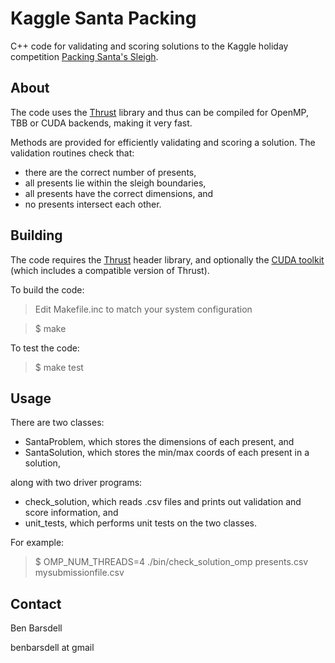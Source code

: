 Kaggle Santa Packing
====================

C++ code for validating and scoring solutions to the Kaggle holiday competition
[Packing Santa's Sleigh](https://www.kaggle.com/c/packing-santas-sleigh).

About
-----
The code uses the [Thrust](http://thrust.github.io) library and thus can be
compiled for OpenMP, TBB or CUDA backends, making it very fast.

Methods are provided for efficiently validating and scoring a solution.
The validation routines check that:

- there are the correct number of presents,
- all presents lie within the sleigh boundaries,
- all presents have the correct dimensions, and
- no presents intersect each other.

Building
--------
The code requires the [Thrust](http://thrust.github.io) header library, and
optionally the [CUDA toolkit](https://developer.nvidia.com/cuda-toolkit) (which
includes a compatible version of Thrust).

To build the code:

> Edit Makefile.inc to match your system configuration

> $ make

To test the code:

> $ make test

Usage
-----
There are two classes:

- SantaProblem, which stores the dimensions of each present, and
- SantaSolution, which stores the min/max coords of each present in a solution,

along with two driver programs:

- check_solution, which reads .csv files and prints out validation and score
information, and
- unit_tests, which performs unit tests on the two classes.

For example:

> $ OMP_NUM_THREADS=4 ./bin/check_solution_omp presents.csv mysubmissionfile.csv

Contact
-------

Ben Barsdell

benbarsdell at gmail
